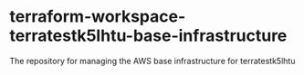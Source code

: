 # terraform-workspace-terratestk5lhtu-base-infrastructure
The repository for managing the AWS base infrastructure for terratestk5lhtu
